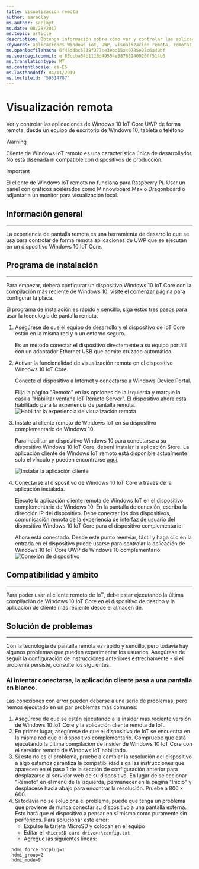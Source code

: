 ```yaml
---
title: Visualización remota
author: saraclay
ms.author: saclayt
ms.date: 08/28/2017
ms.topic: article
description: Obtenga información sobre cómo ver y controlar las aplicaciones de Windows 10 IoT Core UWP de forma remota.
keywords: aplicaciones Windows iot, UWP, visualización remota, remotas, UWP
ms.openlocfilehash: 6f46ddbc5738f377ce3ebd15a49785e27c6a40bf
ms.sourcegitcommit: ef85ccba54b1118d49554e88768240020ff514b0
ms.translationtype: MT
ms.contentlocale: es-ES
ms.lasthandoff: 04/11/2019
ms.locfileid: "59514787"
---
```

# <a name="remote-display"></a>Visualización remota
Ver y controlar las aplicaciones de Windows 10 IoT Core UWP de forma remota, desde un equipo de escritorio de Windows 10, tableta o teléfono

> [!WARNING]
> Cliente de Windows IoT remoto es una característica única de desarrollador. No está diseñada ni compatible con dispositivos de producción.

> [!IMPORTANT]
> El cliente de Windows IoT remoto no funciona para Raspberry Pi. Usar un panel con gráficos acelerados como Minnowboard Max o Dragonboard o adjuntar a un monitor para visualización local.

## <a name="overview"></a>Información general
___
La experiencia de pantalla remota es una herramienta de desarrollo que se usa para controlar de forma remota aplicaciones de UWP que se ejecutan en un dispositivo Windows 10 IoT Core.   

## <a name="setup"></a>Programa de instalación
___
Para empezar, deberá configurar un dispositivo Windows 10 IoT Core con la compilación más reciente de Windows 10: visite el [comenzar](https://developer.microsoft.com/en-us/windows/iot/getstarted) página para configurar la placa.

El programa de instalación es rápido y sencillo, siga estos tres pasos para usar la tecnología de pantalla remota.

1. Asegúrese de que el equipo de desarrollo y el dispositivo de IoT Core están en la misma red y n un entorno seguro.

    Es un método conectar el dispositivo directamente a su equipo portátil con un adaptador Ethernet USB que admite cruzado automática.

1. Activar la funcionalidad de visualización remota en el dispositivo Windows 10 IoT Core.
  
    Conecte el dispositivo a Internet y conectarse a Windows Device Portal.
  
    Elija la página "Remoto" en las opciones de la izquierda y marque la casilla "Habilitar ventana IoT Remote Server".  El dispositivo ahora está habilitado para la experiencia de pantalla remota.
    ![Habilitar la experiencia de visualización remota](../media/RemoteDisplay/enable-remote.png)

1. Instale al cliente remoto de Windows IoT en su dispositivo complementario de Windows 10.
  
    Para habilitar un dispositivo Windows 10 para conectarse a su dispositivo Windows 10 IoT Core, deberá instalar la aplicación Store.  La aplicación cliente de Windows IoT remoto está disponible actualmente solo el vínculo y pueden encontrarse [aquí](https://www.microsoft.com/en-us/store/apps/iot-remote-client/9nblggh5mnxz).
    
    ![Instalar la aplicación cliente](../media/RemoteDisplay/store-app.png)


1. Conectarse al dispositivo de Windows 10 IoT Core a través de la aplicación instalada.
  
    Ejecute la aplicación cliente remota de Windows IoT en el dispositivo complementario de Windows 10.  En la pantalla de conexión, escriba la dirección IP del dispositivo. Debe conectar los dos dispositivos, comunicación remota de la experiencia de interfaz de usuario del dispositivo Windows 10 IoT Core para el dispositivo complementario.
    
    Ahora está conectado. Desde este punto reenviar, táctil y haga clic en la entrada en el dispositivo puede usarse para controlar la aplicación de Windows 10 IoT Core UWP de Windows 10 complementario.  
    ![Conexión de dispositivo](../media/RemoteDisplay/connect-device.png)
      

## <a name="compatibility-and-scope"></a>Compatibilidad y ámbito
___
Para poder usar al cliente remoto de IoT, debe estar ejecutando la última compilación de Windows 10 IoT Core en el dispositivo de destino y la aplicación de cliente más reciente desde el almacén de. 
    
  
## <a name="troubleshooting"></a>Solución de problemas
___
Con la tecnología de pantalla remota es rápido y sencillo, pero todavía hay algunos problemas que pueden experimentar los usuarios.  Asegúrese de seguir la configuración de instrucciones anteriores estrechamente - si el problema persiste, consulte los siguientes.

### <a name="when-i-try-to-connect-the-client-app-goes-to-a-white-screen"></a>Al intentar conectarse, la aplicación cliente pasa a una pantalla en blanco.
Las conexiones con error pueden deberse a una serie de problemas, pero hemos ejecutado en un par problemas más comunes:

1. Asegúrese de que se están ejecutando a la insider más reciente versión de Windows 10 IoT Core y la aplicación cliente remota de IoT.
1. En primer lugar, asegúrese de que el dispositivo de IoT se encuentra en la misma red que el dispositivo complementario.
    Compruebe que está ejecutando la última compilación de Insider de Windows 10 IoT Core con el servidor remoto de Windows IoT habilitado.
1. Si esto no es el problema, pruebe a cambiar la resolución del dispositivo a algo estamos garantiza la compatibilidad siga las instrucciones que aparecen en el paso 1 de la sección de configuración anterior para desplazarse al servidor web de su dispositivo.  En lugar de seleccionar "Remoto" en el menú de la izquierda, permanecer en la página "Inicio" y desplácese hacia abajo para encontrar la resolución.  Pruebe a 800 x 600.
1. Si todavía no se soluciona el problema, puede que tenga un problema que proviene de nunca conectar su dispositivo a una pantalla externa.
    Esto hará que el dispositivo a pensar en sí mismo como puramente sin periféricos.  Para solucionar este error:
    * Expulse la tarjeta MicroSD y colocan en el equipo
    * Editar el `<MicroSD card drive>:\config.txt`
    * Agregue las siguientes líneas:
 
```
  hdmi_force_hotplug=1
  hdmi_group=2
  hdmi_mode=9
```
